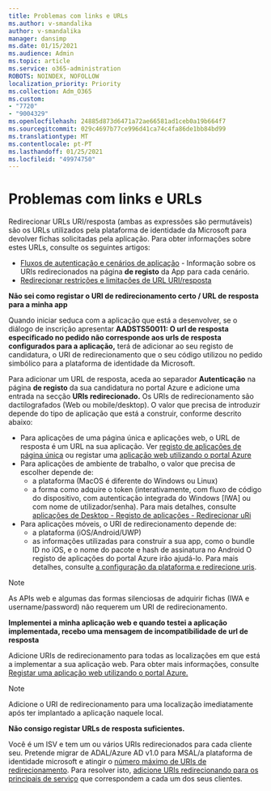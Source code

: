 ```yaml
---
title: Problemas com links e URLs
ms.author: v-smandalika
author: v-smandalika
manager: dansimp
ms.date: 01/15/2021
ms.audience: Admin
ms.topic: article
ms.service: o365-administration
ROBOTS: NOINDEX, NOFOLLOW
localization_priority: Priority
ms.collection: Adm_O365
ms.custom:
- "7720"
- "9004329"
ms.openlocfilehash: 24885d873d6471a72ae66581ad1ceb0a19b664f7
ms.sourcegitcommit: 029c4697b77ce996d41ca74c4fa86de1bb84bd99
ms.translationtype: MT
ms.contentlocale: pt-PT
ms.lasthandoff: 01/25/2021
ms.locfileid: "49974750"
---
```

# <a name="issues-with-links-and-urls"></a>Problemas com links e URLs

Redirecionar URLs URI/resposta (ambas as expressões são permutáveis) são os URLs utilizados pela plataforma de identidade da Microsoft para devolver fichas solicitadas pela aplicação. Para obter informações sobre estes URLs, consulte os seguintes artigos:

- [Fluxos de autenticação e cenários de aplicação](https://docs.microsoft.com/azure/active-directory/develop/authentication-flows-app-scenarios) - Informação sobre os URIs redirecionados na página **de registo** da App para cada cenário.
- [Redirecionar restrições e limitações de URL URI/resposta](https://docs.microsoft.com/azure/active-directory/develop/reply-url)

**Não sei como registar o URI de redirecionamento certo / URL de resposta para a minha app**

Quando iniciar seduca com a aplicação que está a desenvolver, se o diálogo de inscrição apresentar **AADSTS50011: O url <your app ID> de resposta especificado no pedido não corresponde aos urls de resposta configurados para a aplicação,** terá de adicionar ao seu registo de candidatura, o URI de redirecionamento que o seu código utilizou no pedido simbólico para a plataforma de identidade da Microsoft.

Para adicionar um URL de resposta, aceda ao separador **Autenticação** na página **de registo** da sua candidatura no portal Azure e adicione uma entrada na secção **URIs redirecionado.** Os URIs de redirecionamento são dactilografados (Web ou mobile/desktop). O valor que precisa de introduzir depende do tipo de aplicação que está a construir, conforme descrito abaixo:

- Para aplicações de uma página única e aplicações web, o URL de resposta é um URL na sua aplicação. Ver [registo de aplicações de página única](https://docs.microsoft.com/azure/active-directory/develop/scenario-spa-app-registration#register-a-redirect-uri) ou registar uma [aplicação web utilizando o portal Azure](https://docs.microsoft.com/azure/active-directory/develop/scenario-web-app-sign-user-app-registration?tabs=aspnetcore#register-an-app-using-azure-portal)
- Para aplicações de ambiente de trabalho, o valor que precisa de escolher depende de:
    - a plataforma (MacOS é diferente do Windows ou Linux)
    - a forma como adquire o token (interativamente, com fluxo de código do dispositivo, com autenticação integrada do Windows [IWA] ou com nome de utilizador/senha).
    Para mais detalhes, consulte [aplicações de Desktop - Registo de aplicações - Redirecionar uRi](https://docs.microsoft.com/azure/active-directory/develop/scenario-desktop-app-registration#redirect-uris)
- Para aplicações móveis, o URI de redirecionamento depende de:
    - a plataforma (iOS/Android/UWP)
    - as informações utilizadas para construir a sua app, como o bundle ID no iOS, e o nome do pacote e hash de assinatura no Android O registo de aplicações do portal Azure irão ajudá-lo. Para mais detalhes, consulte [a configuração da plataforma e redirecione uris](https://docs.microsoft.com/azure/active-directory/develop/scenario-mobile-app-registration#platform-configuration-and-redirect-uris).

> [!NOTE]
> As APIs web e algumas das formas silenciosas de adquirir fichas (IWA e username/password) não requerem um URI de redirecionamento.

**Implementei a minha aplicação web e quando testei a aplicação implementada, recebo uma mensagem de incompatibilidade de url de resposta**

Adicione URIs de redirecionamento para todas as localizações em que está a implementar a sua aplicação web. Para obter mais informações, consulte [Registar uma aplicação web utilizando o portal Azure.](https://docs.microsoft.com/azure/active-directory/develop/scenario-web-app-sign-user-app-registration)

> [!NOTE]
> Adicione o URI de redirecionamento para uma localização imediatamente após ter implantado a aplicação naquele local.

**Não consigo registar URLs de resposta suficientes.**

Você é um ISV e tem um ou vários URIs redirecionados para cada cliente seu. Pretende migrar de ADAL/Azure AD v1.0 para MSAL/a plataforma de identidade microsoft e atingir o [número máximo de URIs de redirecionamento](https://docs.microsoft.com/azure/active-directory/develop/reply-url#maximum-number-of-redirect-uris). Para resolver isto, [adicione URIs redirecionando para os principais de serviço](https://docs.microsoft.com/azure/active-directory/develop/reply-url#add-redirect-uris-to-service-principals) que correspondem a cada um dos seus clientes.
